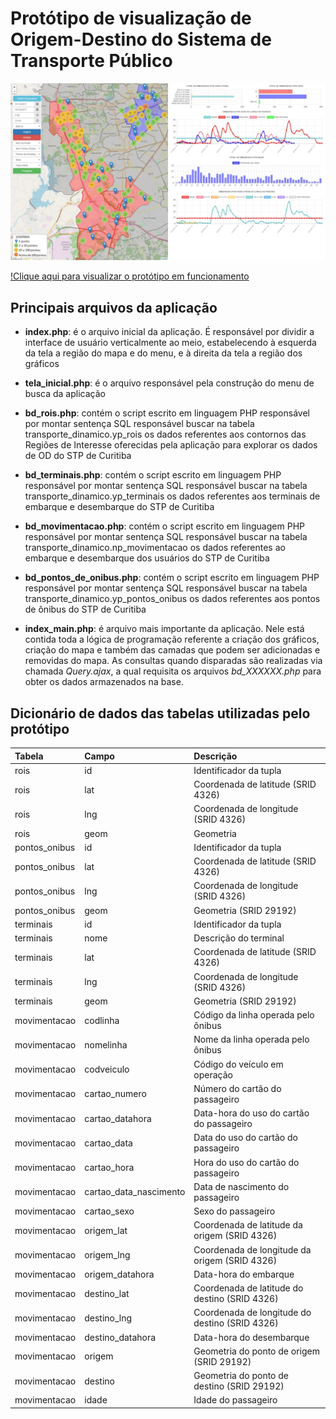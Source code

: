# Protótipo de visualização de Origem-Destino do Sistema de Transporte Público
<img src="https://raw.githubusercontent.com/yussefparcianello/OrigemDestinoStpCuritiba/master/images/fig02.jpg">

[!Clique aqui para visualizar o protótipo em funcionamento](https://www.youtube.com/watch?v=KOzFHRc7lXA)

## Principais arquivos da aplicação
+ **index.php**: é o arquivo inicial da aplicação. É responsável por dividir a interface de usuário verticalmente ao meio, estabelecendo à esquerda da tela a região do mapa e do menu, e à direita da tela a região dos gráficos

+ **tela_inicial.php**: é o arquivo responsável pela construção do menu de busca da aplicação

+ **bd_rois.php**: contém o script escrito em linguagem PHP responsável por montar sentença SQL responsável buscar na tabela transporte_dinamico.yp_rois os dados referentes aos contornos das Regiões de Interesse oferecidas pela aplicação para explorar os dados de OD do STP de Curitiba

+ **bd_terminais.php**: contém o script escrito em linguagem PHP responsável por montar sentença SQL responsável buscar na tabela transporte_dinamico.yp_terminais os dados referentes aos terminais de embarque e desembarque do STP de Curitiba

+ **bd_movimentacao.php**: contém o script escrito em linguagem PHP responsável por montar sentença SQL responsável buscar na tabela transporte_dinamico.np_movimentacao os dados referentes ao embarque e desembarque dos usuários do STP de Curitiba

+ **bd_pontos_de_onibus.php**: contém o script escrito em linguagem PHP responsável por montar sentença SQL responsável buscar na tabela transporte_dinamico.yp_pontos_onibus os dados referentes aos pontos de ônibus do STP de Curitiba

+ **index_main.php**: é arquivo mais importante da aplicação. Nele está contida toda a lógica de programação referente a criação dos gráficos, criação do mapa e também das camadas que podem ser adicionadas e removidas do mapa. As consultas quando disparadas são realizadas via chamada _Query.ajax_, a qual requisita os arquivos _bd_XXXXXX.php_ para obter os dados armazenados na base.


## Dicionário de dados das tabelas utilizadas pelo protótipo
| Tabela | Campo | Descrição |
| :--- | :--- | :--- |
| rois | id | Identificador da tupla |
| rois | lat | Coordenada de latitude (SRID 4326) |
| rois | lng | Coordenada de longitude (SRID 4326) |
| rois | geom | Geometria
| pontos_onibus | id | Identificador da tupla
| pontos_onibus | lat | Coordenada de latitude (SRID 4326) |
| pontos_onibus | lng | Coordenada de longitude (SRID 4326) |
| pontos_onibus | geom | Geometria (SRID 29192)|
| terminais | id | Identificador da tupla |
| terminais | nome | Descrição do terminal |
| terminais | lat | Coordenada de latitude (SRID 4326) |
| terminais | lng | Coordenada de longitude (SRID 4326) |
| terminais | geom | Geometria (SRID 29192) |
| movimentacao | codlinha | Código da linha operada pelo ônibus |
| movimentacao | nomelinha | Nome da linha operada pelo ônibus |
| movimentacao | codveiculo | Código do veículo em operação |
| movimentacao | cartao_numero | Número do cartão do passageiro |
| movimentacao | cartao_datahora | Data-hora do uso do cartão do passageiro |
| movimentacao | cartao_data | Data do uso do cartão do passageiro |
| movimentacao | cartao_hora | Hora do uso do cartão do passageiro | 
| movimentacao | cartao_data_nascimento | Data de nascimento do passageiro | 
| movimentacao | cartao_sexo | Sexo do passageiro | 
| movimentacao | origem_lat | Coordenada de latitude da origem (SRID 4326) | 
| movimentacao | origem_lng | Coordenada de longitude da origem (SRID 4326) | 
| movimentacao | origem_datahora | Data-hora do embarque |
| movimentacao | destino_lat | Coordenada de latitude do destino (SRID 4326) | 
| movimentacao | destino_lng | Coordenada de longitude do destino (SRID 4326) |
| movimentacao | destino_datahora | Data-hora do desembarque |
| movimentacao | origem | Geometria do ponto de origem (SRID 29192) |
| movimentacao | destino | Geometria do ponto de destino (SRID 29192) |
| movimentacao | idade | Idade do passageiro | 
